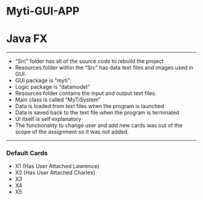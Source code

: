 # Myti-GUI-APP
<h1>Java FX</h1>

<hr>
<ul>
<li>“Src” folder has all of the source code to rebuild the project</li>
<li>Resources folder within the “Src” has data text files and images used in GUI</li>
<li>GUI package is “myti”;</li>
<li>Logic package is “datamodel”</li>
<li>Resources folder contains the input and output text files.</li>
<li>Main class is called “MyTiSystem”</li>
<li>Data is loaded from text files when the program is launched</li>
<li>Data is saved back to the text file when the program is terminated</li>
<li>UI itself is self explanatory</li>
<li>The functionality to change user and add new cards was out of
the scope of the assignment so it was not added.</li>
</ul>
<hr>
<h3>Default Cards</h3>
<ul>
<li>X1 (Has User Attached Lawrence)</li>
<li>X2 (Has User Attached Charles)</li>
<li>X3</li>
<li>X4</li>
<li>X5</li>
</ul>

